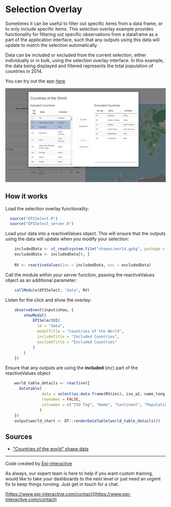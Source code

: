 # Selection Overlay
Sometimes it can be useful to filter out specific items from a data frame, or to only include specific items. This selection overlay example provides functionality for filtering out specific observations from a dataframe as a part of the application interface, such that any outputs using this data will update to match the selection automatically.

Data can be included or excluded from the current selection, either individually or in bulk, using the selection overlay interface. In this example, the data being displayed and filtered represents the total population of countries in 2014.

You can try out the app [here](https://rshiny2.epi-interactive.com/apps/selection_overlay)

![alt text](selection-modal.png)

## How it works
Load the selection overlay functionality:
``` r
  source("EPISelect.R")
  source("EPISelect_server.R")
```


Load your data into a reactiveValues object. This will ensure that the outputs using the data will update when you modify your selection:
``` r
    includedData <- st_read(system.file("shapes/world.gpkg", package = "spData"))
    excludedData <- includedData[0, ]
    
    RV <- reactiveValues(inc = includedData, exc = excludedData)
```

Call the module within your server function, passing the reactiveValues object as an additional parameter:
``` r
    callModule(EPISelect, "data", RV)
```

Listen for the click and show the overlay:
``` r
    observeEvent(input$show, {
        showModal(
            EPISelectUI(
              id = "data",
              modalTitle = "Countries of the World",
              includeTitle = "Included Countries",
              excludeTitle = "Excluded Countries"
            )
        )
    })
```

Ensure that any outputs are using the **included** (*inc*) part of the reactiveValues object
``` r
    world_table_details <- reactive({
      datatable(
                data = select(as.data.frame(RV$inc), iso_a2, name_long, continent, pop),
                rownames = FALSE, 
                colnames = c("ISO Tag", "Name", "Continent", "Population")
               )
    })
    output$world_chart <- DT::renderDataTable(world_table_details())
```

## Sources
* ["Countries of the world" shape data](https://rdrr.io/cran/spData/man/world.html)




---

Code created by [Epi-interactive](https://www.epi-interactive.com) 

As always, our expert team is here to help if you want custom training, would like to take your dashboards to the next level or just need an urgent fix to keep things running. Just get in touch for a chat.

[https://www.epi-interactive.com/contact](https://www.epi-interactive.com/contact)

